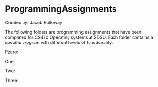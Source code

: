 # ProgrammingAssignments

Created by: Jacob Holloway

The following folders are programming assignments that have been completed for CS480 Operating systems at SDSU. Each folder contains a specific program with different levels of functionality. 

Pzero:

One:

Two:

Three:
